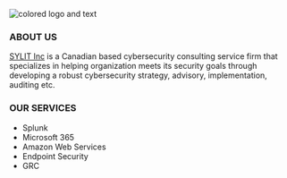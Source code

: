 ![colored logo and text](https://user-images.githubusercontent.com/110943890/183782554-1497bee5-2561-44e6-81c1-107f0237b68c.png)

### ABOUT US
[SYLIT Inc](http://sylit.ca) is a Canadian based cybersecurity consulting service firm that specializes in helping organization meets its security goals through developing a robust cybersecurity strategy, advisory, implementation, auditing etc.

### OUR SERVICES
- Splunk
- Microsoft 365
- Amazon Web Services
- Endpoint Security
- GRC
